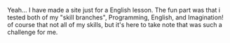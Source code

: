 Yeah... I have made a site just for a English lesson.
The fun part was that i tested both of my "skill branches",
Programming, English, and Imagination! of course that not all of my skills,
but it's here to take note that was such a challenge for me.